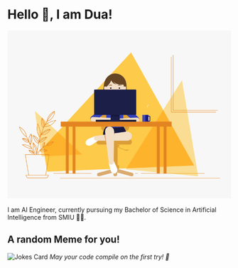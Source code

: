 
# Hello 👋, I am Dua!

![animated gif](./intro.gif)

I am AI Engineer, currently pursuing my Bachelor of Science in Artificial Intelligence from SMIU 🧑‍🎓. 




## A random Meme for you!


![Jokes Card](https://readme-jokes.vercel.app/api)
*May your code compile on the first try! 🚀*

<!--
**Dua-Jan-Muhammad/Dua-Jan-Muhammad** is a ✨ _special_ ✨ repository because its `README.md` (this file) appears on your GitHub profile.

Here are some ideas to get you started:

- 🔭 I’m currently working on ...
- 🌱 I’m currently learning ...
- 👯 I’m looking to collaborate on ...
- 🤔 I’m looking for help with ...
- 💬 Ask me about ...
- 📫 How to reach me: ...
- 😄 Pronouns: ...
- ⚡ Fun fact: ...
-->
